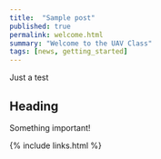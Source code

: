 ```yaml
---
title:  "Sample post"
published: true
permalink: welcome.html
summary: "Welcome to the UAV Class"
tags: [news, getting_started]
---
```


Just a test

## Heading

Something important!

{% include links.html %}
